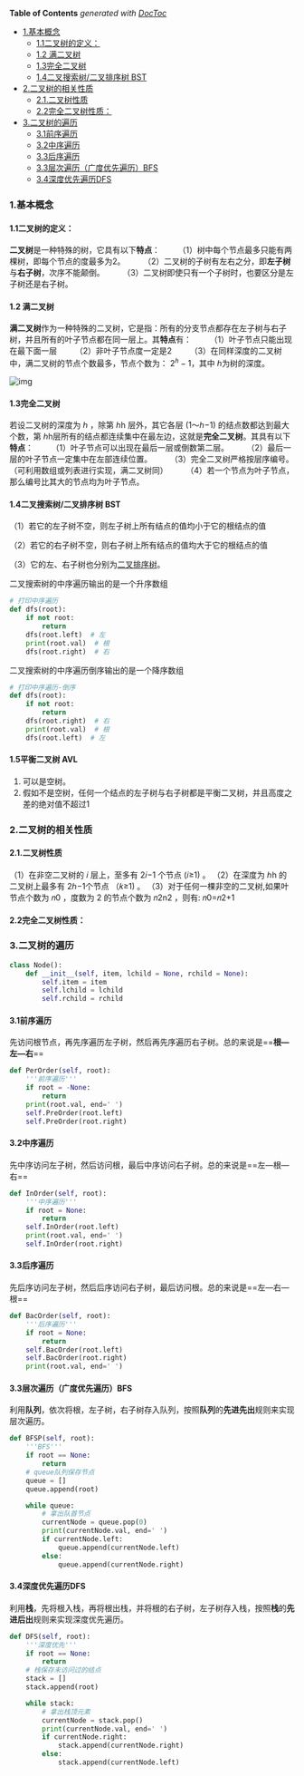 <!-- START doctoc generated TOC please keep comment here to allow auto update -->
<!-- DON'T EDIT THIS SECTION, INSTEAD RE-RUN doctoc TO UPDATE -->
**Table of Contents**  *generated with [DocToc](https://github.com/thlorenz/doctoc)*

- [1.基本概念](#1%E5%9F%BA%E6%9C%AC%E6%A6%82%E5%BF%B5)
  - [1.1二叉树的定义：](#11%E4%BA%8C%E5%8F%89%E6%A0%91%E7%9A%84%E5%AE%9A%E4%B9%89)
  - [1.2 满二叉树](#12-%E6%BB%A1%E4%BA%8C%E5%8F%89%E6%A0%91)
  - [1.3完全二叉树](#13%E5%AE%8C%E5%85%A8%E4%BA%8C%E5%8F%89%E6%A0%91)
  - [1.4二叉搜索树/二叉排序树 BST](#14%E4%BA%8C%E5%8F%89%E6%90%9C%E7%B4%A2%E6%A0%91%E4%BA%8C%E5%8F%89%E6%8E%92%E5%BA%8F%E6%A0%91-bst)
- [2.二叉树的相关性质](#2%E4%BA%8C%E5%8F%89%E6%A0%91%E7%9A%84%E7%9B%B8%E5%85%B3%E6%80%A7%E8%B4%A8)
  - [2.1.二叉树性质](#21%E4%BA%8C%E5%8F%89%E6%A0%91%E6%80%A7%E8%B4%A8)
  - [2.2完全二叉树性质：](#22%E5%AE%8C%E5%85%A8%E4%BA%8C%E5%8F%89%E6%A0%91%E6%80%A7%E8%B4%A8)
- [3.二叉树的遍历](#3%E4%BA%8C%E5%8F%89%E6%A0%91%E7%9A%84%E9%81%8D%E5%8E%86)
  - [3.1前序遍历](#31%E5%89%8D%E5%BA%8F%E9%81%8D%E5%8E%86)
  - [3.2中序遍历](#32%E4%B8%AD%E5%BA%8F%E9%81%8D%E5%8E%86)
  - [3.3后序遍历](#33%E5%90%8E%E5%BA%8F%E9%81%8D%E5%8E%86)
  - [3.3层次遍历（广度优先遍历）BFS](#33%E5%B1%82%E6%AC%A1%E9%81%8D%E5%8E%86%E5%B9%BF%E5%BA%A6%E4%BC%98%E5%85%88%E9%81%8D%E5%8E%86bfs)
  - [3.4深度优先遍历DFS](#34%E6%B7%B1%E5%BA%A6%E4%BC%98%E5%85%88%E9%81%8D%E5%8E%86dfs)

<!-- END doctoc generated TOC please keep comment here to allow auto update -->

### 1.基本概念



#### 1.1二叉树的定义：

**二叉树**是一种特殊的树，它具有以下**特点**：
  （1）树中每个节点最多只能有两棵树，即每个节点的度最多为2。
  （2）二叉树的子树有左右之分，即**左子树**与**右子树**，次序不能颠倒。
  （3）二叉树即使只有一个子树时，也要区分是左子树还是右子树。

#### 1.2 满二叉树

**满二叉树**作为一种特殊的二叉树，它是指：所有的分支节点都存在左子树与右子树，并且所有的叶子节点都在同一层上。其**特点**有：
  （1）叶子节点只能出现在最下面一层
  （2）非叶子节点度一定是2
  （3）在同样深度的二叉树中，满二叉树的节点个数最多，节点个数为： $2^ℎ−1$，其中 ℎ为树的深度。

![img](https://images2018.cnblogs.com/blog/1238724/201806/1238724-20180606092810468-1633337399.jpg)

#### 1.3完全二叉树

若设二叉树的深度为 ℎ ，除第 ℎh 层外，其它各层 (1～ℎ−1) 的结点数都达到最大个数，第 ℎh层所有的结点都连续集中在最左边，这就是**完全二叉树**。其具有以下**特点**：
  （1）叶子节点可以出现在最后一层或倒数第二层。
  （2）最后一层的叶子节点一定集中在左部连续位置。
  （3）完全二叉树严格按层序编号。（可利用数组或列表进行实现，满二叉树同）
  （4）若一个节点为叶子节点，那么编号比其大的节点均为叶子节点。

#### 1.4二叉搜索树/二叉排序树 BST

（1）若它的左子树不空，则左子树上所有结点的值均小于它的根结点的值

（2）若它的右子树不空，则右子树上所有结点的值均大于它的根结点的值

（3）它的左、右子树也分别为[二叉排序树](https://baike.baidu.com/item/二叉排序树/10905079)。

二叉搜索树的中序遍历输出的是一个升序数组

```python
# 打印中序遍历
def dfs(root):
    if not root:
        return
    dfs(root.left)  # 左
    print(root.val)  # 根
    dfs(root.right)  # 右
```

二叉搜索树的中序遍历倒序输出的是一个降序数组

```python
# 打印中序遍历-倒序
def dfs(root):
    if not root:
        return
    dfs(root.right)  # 右
    print(root.val)  # 根
    dfs(root.left)  # 左
```



#### 1.5平衡二叉树  AVL

1. 可以是空树。
2. 假如不是空树，任何一个结点的左子树与右子树都是平衡二叉树，并且高度之差的绝对值不超过1

### 2.二叉树的相关性质



#### 2.1.二叉树性质

（1）在非空二叉树的 𝑖 层上，至多有 2𝑖−1 个节点 (𝑖≥1) 。
（2）在深度为 ℎh 的二叉树上最多有 2ℎ−1个节点 （𝑘≥1) 。
（3）对于任何一棵非空的二叉树,如果叶节点个数为 𝑛0 ，度数为 2 的节点个数为 𝑛2n2 ，则有: 𝑛0=𝑛2+1

#### 2.2完全二叉树性质：



### 3.二叉树的遍历

```python
class Node():
    def __init__(self, item, lchild = None, rchild = None):
        self.item = item
        self.lchild = lchild 
        self.rchild = rchild
```



#### 3.1前序遍历

先访问根节点，再先序遍历左子树，然后再先序遍历右子树。总的来说是==**根—左—右**==

```python
def PerOrder(self, root):
    '''前序遍历'''
    if root = -None:
        return
    print(root.val, end=' ')
    self.PreOrder(root.left)
    self.PreOrder(root.right)
```

#### 3.2中序遍历

先中序访问左子树，然后访问根，最后中序访问右子树。总的来说是==左—根—右==

```python
def InOrder(self, root):
    '''中序遍历'''
    if root = None:
        return
    self.InOrder(root.left)
    print(root.val, end=' ')
    self.InOrder(root.right)
```

#### 3.3后序遍历

先后序访问左子树，然后后序访问右子树，最后访问根。总的来说是==左—右—根==

```python
def BacOrder(self, root):
    '''后序遍历'''
    if root = None:
        return
    self.BacOrder(root.left)
    self.BacOrder(root.right)
    print(root.val, end=' ')
```

#### 3.3层次遍历（广度优先遍历）BFS

利用**队列**，依次将根，左子树，右子树存入队列，按照**队列**的**先进先出**规则来实现层次遍历。



```python
def BFSP(self, root):
    '''BFS'''
    if root == None:
        return
    # queue队列保存节点
    queue = []
    queue.append(root)

    while queue:
        # 拿出队首节点
        currentNode = queue.pop(0)
        print(currentNode.val, end=' ')
        if currentNode.left:
            queue.append(currentNode.left)
        else:
            queue.append(currentNode.right)
```





#### 3.4深度优先遍历DFS

利用**栈**，先将根入栈，再将根出栈，并将根的右子树，左子树存入栈，按照**栈**的**先进后出**规则来实现深度优先遍历。

```python
def DFS(self, root):
    '''深度优先'''
    if root == None:
        return
    # 栈保存未访问过的结点
    stack = []
    stack.append(root)

    while stack:
        # 拿出栈顶元素
        currentNode = stack.pop()
        print(currentNode.val, end=' ')
        if currentNode.right:
            stack.append(currentNode.right)
        else:
            stack.append(currentNode.left)
```

